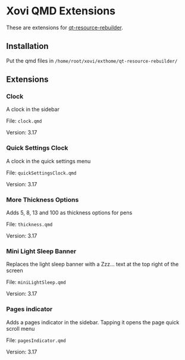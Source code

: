 # Xovi QMD Extensions
These are extensions for [qt-resource-rebuilder](https://github.com/asivery/rmpp-xovi-extensions/tree/master/qt-resource-rebuilder).
## Installation
Put the qmd files in `/home/root/xovi/exthome/qt-resource-rebuilder/`
## Extensions
### Clock
A clock in the sidebar

File: `clock.qmd`

Version: 3.17

### Quick Settings Clock
A clock in the quick settings menu

File: `quickSettingsClock.qmd`

Version: 3.17

### More Thickness Options
Adds 5, 8, 13 and 100 as thickness options for pens

File: `thickness.qmd`

Version: 3.17

### Mini Light Sleep Banner
Replaces the light sleep banner with a Zzz... text at the top right of the screen

File: `miniLightSleep.qmd`

Version: 3.17

### Pages indicator
Adds a pages indicator in the sidebar. Tapping it opens the page quick scroll menu

File: `pagesIndicator.qmd`

Version: 3.17
